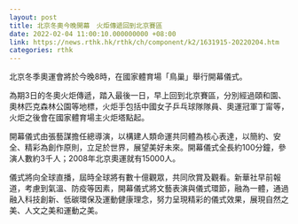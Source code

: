 ```yaml
---
layout: post
title: 北京冬奧今晚開幕　火炬傳遞回到北京賽區
date: 2022-02-04 11:00:10.000000000 +08:00
link: https://news.rthk.hk/rthk/ch/component/k2/1631915-20220204.htm
categories: rthk
---
```


北京冬季奧運會將於今晚8時，在國家體育場「鳥巢」舉行開幕儀式。

為期3日的冬奧火炬傳遞，踏入最後一日，早上回到北京賽區，分別經過頤和園、奧林匹克森林公園等地標，火炬手包括中國女子乒乓球隊隊員、奧運冠軍丁甯等，火炬之後會在國家體育場主火炬塔點起。

開幕儀式由張藝謀擔任總導演，以構建人類命運共同體為核心表達，以簡約、安全、精彩為創作原則，立足於世界，展望美好未來。開幕儀式全長約100分鐘，參演人數約3千人；2008年北京奧運就有15000人。

儀式將向全球直播，屆時全球將有數十億觀眾，共同欣賞及觀看。新華社早前報道，考慮到氣溫、防疫等因素，開幕儀式將文藝表演與儀式環節，融為一體，通過融入科技創新、低碳環保及運動健康理念，努力呈現精彩的儀式效果，展現自然之美、人文之美和運動之美。
